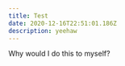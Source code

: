 ```yaml
---
title: Test
date: 2020-12-16T22:51:01.186Z
description: yeehaw
---
```

Why would I do this to myself?